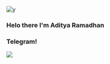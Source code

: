 ![y](https://telegra.ph/file/d1f78dbae1a6894f933ad.jpg)


### Helo there I'm Aditya Ramadhan

### Telegram!
<p>
    <a href="https://t.me/adityavx" target="blank"><img src="https://img.shields.io/badge/@adityavx-30302f?style=flat&logo=telegram" /></a>
